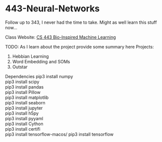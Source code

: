 # 443-Neural-Networks
Follow up to 343, I never had the time to take. Might as well learn this stuff now...

Class Website: [CS 443 Bio-Inspired Machine Learning](https://cs.colby.edu/courses/S23/cs443/index.html)

TODO: As I learn about the project provide some summary here
Projects:
1. Hebbian Learning
2. Word Embedding and SOMs
3. Outstar

Dependencies
pip3 install numpy  
pip3 install scipy  
pip3 install pandas  
pip3 install Pillow  
pip3 install matplotlib  
pip3 install seaborn  
pip3 install jupyter  
pip3 install h5py  
pip3 install pyyaml  
pip3 install Cython  
pip3 install certifi  
pip3 install tensorflow-macos/ pip3 install tensorflow

